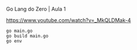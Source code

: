 Go Lang do Zero | Aula 1

https://www.youtube.com/watch?v=_MkQLDMak-4

````
go main.go
go build main.go
go env
````